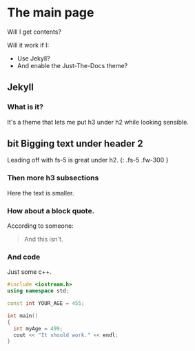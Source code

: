 # The main page


Will I get contents?

Will it work if I:
* Use Jekyll?
* And enable the Just-The-Docs theme?

## Jekyll

### What is it?
It's a theme that lets me put h3 under h2 while looking sensible.

## bit Bigging text under header 2

Leading off with fs-5 is great under h2.
{: .fs-5 .fw-300 }

### Then more h3 subsections

Here the text is smaller.

### How about a block quote.

According to someone:
> And this isn't.

### And code 
Just some c++.


```cpp
#include <iostream.h>
using namespace std;

const int YOUR_AGE = 455;

int main()
{
  int myAge = 499;
  cout << "It should work." << endl;
}
```


